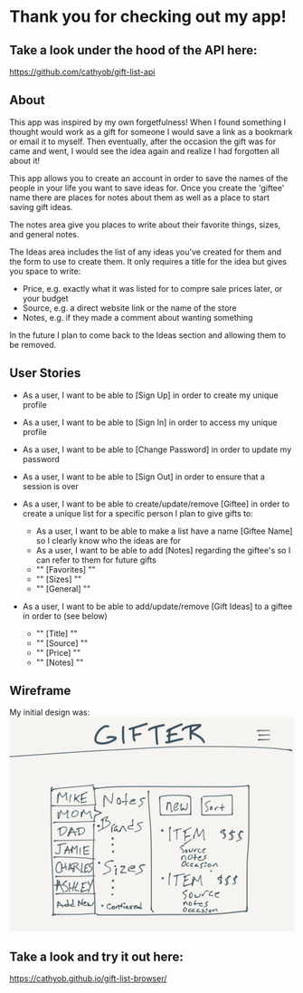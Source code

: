 # Thank you for checking out my app!

## Take a look under the hood of the API here:
https://github.com/cathyob/gift-list-api

## About
This app was inspired by my own forgetfulness! When I found something I thought would work as a gift for someone I would save a link as a bookmark or email it to myself. Then eventually, after the occasion the gift was for came and went, I would see the idea again and realize I had forgotten all about it!

This app allows you to create an account in order to save the names of the people in your life you want to save ideas for. Once you create the 'giftee' name there are places for notes about them as well as a place to start saving gift ideas.

The notes area give you places to write about their favorite things, sizes, and general notes.

The Ideas area includes the list of any ideas you've created for them and the form to use to create them. It only requires a title for the idea but gives you space to write:
* Price, e.g. exactly what it was listed for to compre sale prices later, or your budget
* Source, e.g. a direct website link or the name of the store
* Notes, e.g. if they made a comment about wanting something

In the future I plan to come back to the Ideas section and allowing them to be removed.

## User Stories
* As a user, I want to be able to [Sign Up] in order to create my unique profile
* As a user, I want to be able to [Sign In] in order to access my unique profile
* As a user, I want to be able to [Change Password] in order to update my password
* As a user, I want to be able to [Sign Out] in order to ensure that a session is over

* As a user, I want to be able to create/update/remove [Giftee] in order to create a unique list for a specific person I plan to give gifts to:
  * As a user, I want to be able to make a list have a name [Giftee Name] so I clearly know who the ideas are for
  * As a user, I want to be able to add [Notes] regarding the giftee's so I can refer to them for future gifts
  * "" [Favorites] ""
  * "" [Sizes] ""
  * "" [General] ""
* As a user, I want to be able to add/update/remove [Gift Ideas] to a giftee in order to (see below)
  * "" [Title] ""
  * "" [Source] ""
  * "" [Price] ""
  * "" [Notes] ""

## Wireframe
My initial design was:
![alt text](https://raw.githubusercontent.com/cathyob/full-stack-project-practice/response/wireframe.jpg "wireframe")


## Take a look and try it out here:
https://cathyob.github.io/gift-list-browser/
